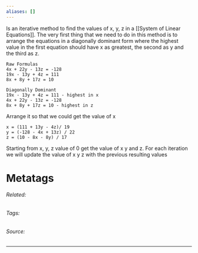 ```yaml
---
aliases: []
---
```

Is an iterative method to find the values of x, y, z in a [[System of Linear Equations]]. 
The very first thing that we need to do in this method is to arrange the equations in a diagonally dominant form  where the highest value in the first equation should have x as greatest, the second as y and the third as z. 
```
Raw Formulas
4x + 22y - 13z = -128
19x - 13y + 4z = 111
8x + 8y + 17z = 10

Diagonally Dominant
19x - 13y + 4z = 111 - highest in x
4x + 22y - 13z = -128 
8x + 8y + 17z = 10 - highest in z
```

Arrange it so that we could get the value of x
```
x = (111 + 13y - 4z)/ 19
y = (-128 - 4x + 13z) / 22
z = (10 - 8x - 8y) / 17
```

Starting from x, y, z value of 0 get the value of x y and z. For each iteration we will update the value of x y z with the previous resulting values














# Metatags
###### Related: 
###### Tags: 
###### Source: 

---